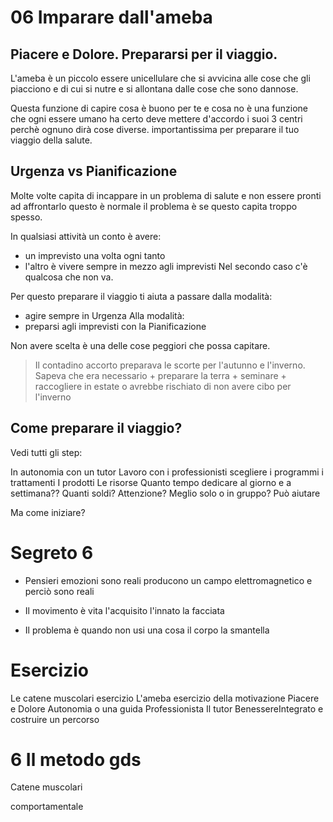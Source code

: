 # 06 Imparare dall'ameba

## Piacere e Dolore. Prepararsi per il viaggio.

L'ameba è un piccolo essere unicellulare che si avvicina alle cose che gli piacciono e di cui si nutre e si allontana dalle cose che sono dannose.

Questa funzione di capire cosa è buono per te e cosa no è una funzione che ogni essere umano ha certo deve mettere d'accordo i suoi 3 centri perchè ognuno dirà cose diverse. importantissima per preparare il tuo viaggio della salute.


## Urgenza vs Pianificazione 

Molte volte capita di incappare in un problema di salute e non essere pronti ad affrontarlo questo è normale il problema è se questo capita troppo spesso.

In qualsiasi attività un conto è avere:
- un imprevisto una volta ogni tanto 
- l'altro è vivere sempre in mezzo agli imprevisti 
Nel secondo caso c'è qualcosa che non va.

Per questo preparare il viaggio ti aiuta a passare dalla modalità:
- agire sempre in Urgenza 
Alla modalità:
- preparsi agli imprevisti con la Pianificazione 

Non avere scelta è una delle cose peggiori che possa capitare.

>  Il contadino accorto preparava le scorte per l'autunno e l'inverno.
Sapeva che era necessario
	+ preparare la terra 
	+ seminare 
	 + raccogliere in estate 
o avrebbe rischiato di non avere cibo per l'inverno

## Come preparare il viaggio?

Vedi tutti gli step:

In autonomia con un tutor
Lavoro con i professionisti scegliere i programmi i trattamenti
I prodotti 
Le risorse 
Quanto tempo dedicare al giorno e a settimana??
Quanti soldi? 
Attenzione? 
Meglio solo o in gruppo? Può aiutare

Ma come iniziare? 

# Segreto 6
- Pensieri emozioni sono reali producono un campo elettromagnetico e perciò sono reali

- Il movimento è vita l'acquisito l'innato la facciata
- Il problema è quando non usi una cosa il corpo la smantella

# Esercizio
Le catene muscolari esercizio
L'ameba esercizio della motivazione
Piacere e Dolore 
Autonomia o una guida Professionista 
Il tutor BenessereIntegrato e costruire un percorso

# 6 Il metodo gds

Catene muscolari

comportamentale 
  
<!--stackedit_data:
eyJoaXN0b3J5IjpbMTA3OTAzNTU1NCwtMjkzNjAwNDgsLTIwNT
QyMzIyMDUsMjE4NTY3NDY3LC0zMzM4MTM1MTNdfQ==
-->